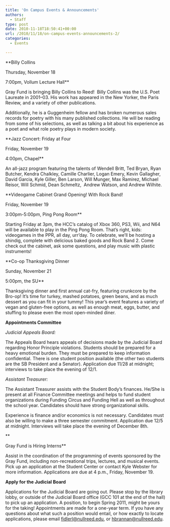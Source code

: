 ```yaml
---
title: 'On Campus Events & Announcements'
authors: 
  - Staff
type: post
date: 2010-11-18T18:50:41+00:00
url: /2010/11/18/on-campus-events-announcements-2/
categories:
  - Events

---
```

**Billy Collins
  
Thursday, November 18
  
7:00pm, Vollum Lecture Hall**

Gray Fund is bringing Billy Collins to Reed!  Billy Collins was the U.S. Poet Laureate in 2001–03. His work has appeared in the New Yorker, the Paris Review, and a variety of other publications.

Additionally, he is a Guggenheim fellow and has broken numerous sales records for poetry with his many published collections. He will be reading from some of his selections, as well as talking a bit about his experience as a poet and what role poetry plays in modern society.

**Jazz Concert: Friday at Four
  
Friday, November 19
  
4:00pm, Chapel**

An all-jazz program featuring the talents of Wendell Britt, Ted Bryan, Ryan Butcher, Kendra Chalkley, Camille Charlier, Logan Emery, Kevin Gallagher, David Garcia, Kyle Giller, Ben Larson, Will Munger, Max Ramirez, Michael Reisor, Will Schmid, Dean Schmeltz,  Andrew Watson, and Andrew Wilhite.

**Videogame Cabinet Grand Opening! With Rock Band!
  
Friday, November 19
  
3:00pm-5:00pm, Ping Pong Room**

Starting Friday at 3pm, the HCC’s catalog of Xbox 360, PS3, Wii, and N64 will be available to play in the Ping Pong Room. That’s right, kids: videogames in the PPR, all day, urr’day. To celebrate, we’ll be hosting a shindig, complete with delicious baked goods and Rock Band 2. Come check out the cabinet, ask some questions, and play music with plastic instruments!

**Co-op Thanksgiving Dinner
  
Sunday, November 21
  
5:00pm, the SU**

Thanksgiving dinner and first annual cat-fry, featuring crunkcore by the Bro-op! It’s time for turkey, mashed potatoes, green beans, and as much dessert as you can fit in your tummy! This year’s event features a variety of vegan and gluten-free options, as well as enough meat, eggs, butter, and stuffing to please even the most open-minded diner.

**Appointments Committee**

_Judicial Appeals Board:_
  
The Appeals Board hears appeals of decisions made by the Judicial Board regarding Honor Principle violations. Students should be prepared for a heavy emotional burden. They must be prepared to keep information confidential. There is one student position available (the other two students are the SB President and a Senator). Application due 11/28 at midnight; interviews to take place the evening of 12/1.

_Assistant Treasurer:_
  
The Assistant Treasurer assists with the Student Body’s finances. He/She is present at all Finance Committee meetings and helps to fund student organizations during Funding Circus and Funding Hell as well as throughout the school year. Candidates should have strong organizational skills.

Experience is finance and/or economics is not necessary. Candidates must also be willing to make a three semester commitment. Application due 12/5 at midnight. Interviews will take place the evening of December 8th.
  
**
  
Gray Fund is Hiring Interns**

Assist in the coordination of the programming of events sponsored by the Gray Fund, including non-recreational trips, lectures, and musical events. Pick up an application at the Student Center or contact Kyle Webster for more information. Applications are due at 4 p.m., Friday, November 19.

**Apply for the Judicial Board**

Applications for the Judicial Board are going out. Please stop by the library lobby, or outside of the Judicial Board office (GCC 101 at the end of the hall) to pick up an application. A position, to begin Spring 2011, might be yours for the taking! Appointments are made for a one-year term. If you have any questions about what such a position would entail, or how exactly to locate applications, please email [&#x66;&#x69;&#x64;&#x6c;&#x65;&#x72;&#x6c;&#x40;<span class="oe_displaynone">null</span>&#x72;&#x65;&#x65;&#x64;&#x2e;&#x65;&#x64;&#x75;][1], or [&#x68;&#x62;&#x72;&#x61;&#x6e;&#x6e;&#x61;&#x6e;&#x40;<span class="oe_displaynone">null</span>&#x72;&#x65;&#x65;&#x64;&#x2e;&#x65;&#x64;&#x75;][2].

 [1]: mailto:&#x66;&#x69;&#x64;&#x6c;&#x65;&#x72;&#x6c;&#x40;&#x72;&#x65;&#x65;&#x64;&#x2e;&#x65;&#x64;&#x75;
 [2]: mailto:&#x68;&#x62;&#x72;&#x61;&#x6e;&#x6e;&#x61;&#x6e;&#x40;&#x72;&#x65;&#x65;&#x64;&#x2e;&#x65;&#x64;&#x75;